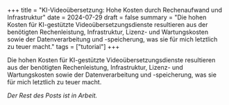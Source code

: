 +++
title = "KI-Videoübersetzung: Hohe Kosten durch Rechenaufwand und Infrastruktur"
date = 2024-07-29
draft = false
summary = "Die hohen Kosten für KI-gestützte Videoübersetzungsdienste resultieren aus der benötigten Rechenleistung, Infrastruktur, Lizenz- und Wartungskosten sowie der Datenverarbeitung und -speicherung, was sie für mich letztlich zu teuer macht."
tags = ["tutorial"]
+++


Die hohen Kosten für KI-gestützte Videoübersetzungsdienste resultieren aus der benötigten Rechenleistung, Infrastruktur, Lizenz- und Wartungskosten sowie der Datenverarbeitung und -speicherung, was sie für mich letztlich zu teuer macht.

*Der Rest des Posts ist in Arbeit.*